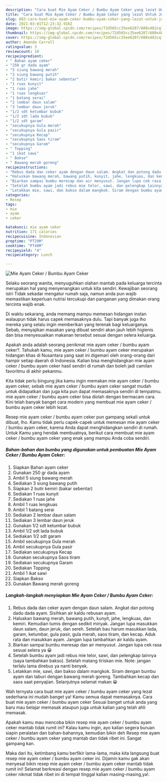 ```yaml
---
description: "Cara buat Mie Ayam Ceker / Bumbu Ayam Ceker yang lezat Untuk Jualan"
title: "Cara buat Mie Ayam Ceker / Bumbu Ayam Ceker yang lezat Untuk Jualan"
slug: 883-cara-buat-mie-ayam-ceker-bumbu-ayam-ceker-yang-lezat-untuk-jualan
date: 2021-03-01T12:23:32.916Z
image: https://img-global.cpcdn.com/recipes/72d565cc35ee6207/680x482cq70/mie-ayam-ceker-bumbu-ayam-ceker-foto-resep-utama.jpg
thumbnail: https://img-global.cpcdn.com/recipes/72d565cc35ee6207/680x482cq70/mie-ayam-ceker-bumbu-ayam-ceker-foto-resep-utama.jpg
cover: https://img-global.cpcdn.com/recipes/72d565cc35ee6207/680x482cq70/mie-ayam-ceker-bumbu-ayam-ceker-foto-resep-utama.jpg
author: Amanda Carroll
ratingvalue: 3
reviewcount: 10
recipeingredient:
- " Bahan ayam ceker"
- "250 gr dada ayam"
- "5 siung bawang merah"
- "3 siung bawang putih"
- "2 butir kemiri bakar sebentar"
- "1 ruas kunyit"
- "1 ruas jahe"
- "1 ruas lengkuas"
- "1 batang serai"
- "2 lembar daun salam"
- "3 lembar daun jeruk"
- "1/2 sdt ketumbar bubuk"
- "1/2 sdt lada bubuk"
- "1/2 sdt garam"
- "secukupnya Gula merah"
- "secukupnya Gula pasir"
- "secukupnya Kecap"
- "secukupnya Saos tiram"
- "secukupnya Garam"
- " Topping"
- "1 ikat sawi"
- " Bakso"
- " Bawang merah goreng"
recipeinstructions:
- "Rebus dada dan ceker ayam dengan daun salam. Angkat dan potong dadu dada ayam. Sisihkan air kaldu rebusan ayam."
- "Haluskan bawang merah, bawang putih, kunyit, jahe, lengkuas, dan kemiri. Kemudian tumis dengan sedikit minyak. Jangan lupa masukkan daun salam, daun jeruk, dan sereh. Setelah bau harum masukkan lada, garam, ketumbar, gula pasir, gula merah, saos tiram, dan kecap. Aduk rata dan masukkan ayam. Jangan lupa tambahkan air kaldu ayam."
- "Biarkan sampai bumbu meresap dan air menyusut. Jangan lupa cek rasa sesuai selera ya 😀"
- "Setelah bumbu ayam jadi rebus mie telor, sawi, dan pelengkap lainnya (saya tambahkan bakso). Setelah matang tiriskan mie. Note: jangan terlalu lama direbus ya nanti benyek."
- "Letakkan mie, sawi, dan bakso dalam mangkok. Siram dengan bumbu ayam dan taburi dengan bawang merah goreng. Tambahkan kecap dan saos saat penyajian. Selanjutnya selamat makan 😀"
categories:
- Resep
tags:
- mie
- ayam
- ceker

katakunci: mie ayam ceker 
nutrition: 171 calories
recipecuisine: Indonesian
preptime: "PT29M"
cooktime: "PT40M"
recipeyield: "4"
recipecategory: Lunch

---
```



![Mie Ayam Ceker / Bumbu Ayam Ceker](https://img-global.cpcdn.com/recipes/72d565cc35ee6207/680x482cq70/mie-ayam-ceker-bumbu-ayam-ceker-foto-resep-utama.jpg)

Selaku seorang wanita, menyuguhkan olahan mantab pada keluarga tercinta merupakan hal yang menyenangkan untuk kita sendiri. Kewajiban seorang istri Tidak sekadar mengatur rumah saja, namun anda pun wajib memastikan keperluan nutrisi tercukupi dan panganan yang dimakan orang tercinta wajib enak.

Di waktu  sekarang, anda memang mampu memesan hidangan instan walaupun tidak harus capek memasaknya dulu. Tapi banyak juga lho mereka yang selalu ingin memberikan yang terenak bagi keluarganya. Sebab, menyajikan masakan yang dibuat sendiri akan jauh lebih higienis dan bisa menyesuaikan makanan tersebut sesuai dengan selera keluarga. 



Apakah anda adalah seorang penikmat mie ayam ceker / bumbu ayam ceker?. Tahukah kamu, mie ayam ceker / bumbu ayam ceker merupakan hidangan khas di Nusantara yang saat ini digemari oleh orang-orang dari hampir setiap daerah di Indonesia. Kalian bisa menghidangkan mie ayam ceker / bumbu ayam ceker hasil sendiri di rumah dan boleh jadi camilan favoritmu di akhir pekanmu.

Kita tidak perlu bingung jika kamu ingin memakan mie ayam ceker / bumbu ayam ceker, sebab mie ayam ceker / bumbu ayam ceker sangat mudah untuk didapatkan dan juga kita pun dapat memasaknya sendiri di tempatmu. mie ayam ceker / bumbu ayam ceker bisa diolah dengan bermacam cara. Kini telah banyak banget cara modern yang membuat mie ayam ceker / bumbu ayam ceker lebih lezat.

Resep mie ayam ceker / bumbu ayam ceker pun gampang sekali untuk dibuat, lho. Kamu tidak perlu capek-capek untuk memesan mie ayam ceker / bumbu ayam ceker, karena Anda dapat menghidangkan sendiri di rumah. Untuk Kamu yang hendak membuatnya, berikut cara membuat mie ayam ceker / bumbu ayam ceker yang enak yang mampu Anda coba sendiri.

<!--inarticleads1-->

##### Bahan-bahan dan bumbu yang digunakan untuk pembuatan Mie Ayam Ceker / Bumbu Ayam Ceker:

1. Siapkan  Bahan ayam ceker
1. Gunakan 250 gr dada ayam
1. Ambil 5 siung bawang merah
1. Sediakan 3 siung bawang putih
1. Siapkan 2 butir kemiri (bakar sebentar)
1. Sediakan 1 ruas kunyit
1. Sediakan 1 ruas jahe
1. Ambil 1 ruas lengkuas
1. Ambil 1 batang serai
1. Sediakan 2 lembar daun salam
1. Sediakan 3 lembar daun jeruk
1. Gunakan 1/2 sdt ketumbar bubuk
1. Ambil 1/2 sdt lada bubuk
1. Sediakan 1/2 sdt garam
1. Ambil secukupnya Gula merah
1. Ambil secukupnya Gula pasir
1. Sediakan secukupnya Kecap
1. Gunakan secukupnya Saos tiram
1. Sediakan secukupnya Garam
1. Sediakan  Topping
1. Ambil 1 ikat sawi
1. Siapkan  Bakso
1. Gunakan  Bawang merah goreng




<!--inarticleads2-->

##### Langkah-langkah menyiapkan Mie Ayam Ceker / Bumbu Ayam Ceker:

1. Rebus dada dan ceker ayam dengan daun salam. Angkat dan potong dadu dada ayam. Sisihkan air kaldu rebusan ayam.
1. Haluskan bawang merah, bawang putih, kunyit, jahe, lengkuas, dan kemiri. Kemudian tumis dengan sedikit minyak. Jangan lupa masukkan daun salam, daun jeruk, dan sereh. Setelah bau harum masukkan lada, garam, ketumbar, gula pasir, gula merah, saos tiram, dan kecap. Aduk rata dan masukkan ayam. Jangan lupa tambahkan air kaldu ayam.
1. Biarkan sampai bumbu meresap dan air menyusut. Jangan lupa cek rasa sesuai selera ya 😀
1. Setelah bumbu ayam jadi rebus mie telor, sawi, dan pelengkap lainnya (saya tambahkan bakso). Setelah matang tiriskan mie. Note: jangan terlalu lama direbus ya nanti benyek.
1. Letakkan mie, sawi, dan bakso dalam mangkok. Siram dengan bumbu ayam dan taburi dengan bawang merah goreng. Tambahkan kecap dan saos saat penyajian. Selanjutnya selamat makan 😀




Wah ternyata cara buat mie ayam ceker / bumbu ayam ceker yang lezat sederhana ini mudah banget ya! Kamu semua dapat memasaknya. Cara buat mie ayam ceker / bumbu ayam ceker Sesuai banget untuk anda yang baru mau belajar memasak ataupun juga untuk kalian yang telah ahli memasak.

Apakah kamu mau mencoba bikin resep mie ayam ceker / bumbu ayam ceker mantab tidak rumit ini? Kalau kamu ingin, ayo kalian segera buruan siapin peralatan dan bahan-bahannya, kemudian bikin deh Resep mie ayam ceker / bumbu ayam ceker yang mantab dan tidak ribet ini. Sangat gampang kan. 

Maka dari itu, ketimbang kamu berfikir lama-lama, maka kita langsung buat resep mie ayam ceker / bumbu ayam ceker ini. Dijamin kamu gak akan menyesal bikin resep mie ayam ceker / bumbu ayam ceker mantab tidak rumit ini! Selamat berkreasi dengan resep mie ayam ceker / bumbu ayam ceker nikmat tidak ribet ini di tempat tinggal kalian masing-masing,ya!.

